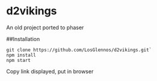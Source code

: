 # d2vikings
An old project ported to phaser

##Installation

```
git clone https://github.com/LosGlennos/d2vikings.git`
npm install
npm start
```
Copy link displayed, put in browser
